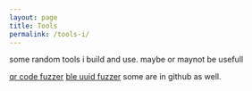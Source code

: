 ```yaml
---
layout: page
title: Tools
permalink: /tools-i/
---
```


some random tools i build and use. maybe or maynot be usefull 

<a href="https://rootkit.zip/tools/qrfuzz/index.html">qr code fuzzer</a>
<a href="https://rootkit.zip/tools/blefuzz/index.html">ble uuid fuzzer</a>
 some are in github as well. 


